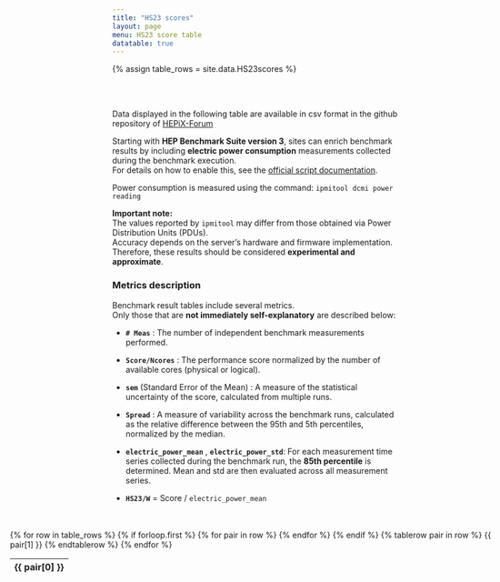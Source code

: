 ```yaml
---
title: "HS23 scores"
layout: page
menu: HS23 score table
datatable: true
---
```


 {% assign table_rows = site.data.HS23scores %}

<br>
<br>

Data displayed in the following table are available in csv format in the github repository of [HEPiX-Forum](https://github.com/HEPiX-Forum/hepix-forum.github.io/blob/master/_data/HS23scores.csv)


Starting with **HEP Benchmark Suite version 3**, sites can enrich benchmark results by including **electric power consumption** measurements collected during the benchmark execution.  
For details on how to enable this, see the [official script documentation](https://w3.hepix.org/benchmarking/how_to_run_HS23.html).

Power consumption is measured using the command: `ipmitool dcmi power reading`

**Important note:**  
The values reported by `ipmitool` may differ from those obtained via Power Distribution Units (PDUs).  
Accuracy depends on the server’s hardware and firmware implementation. Therefore, these results should be considered **experimental and approximate**.

### Metrics description

Benchmark result tables include several metrics.  
Only those that are **not immediately self-explanatory** are described below:

- **`# Meas`**  :  The number of independent benchmark measurements performed.

- **`Score/Ncores`** : The performance score normalized by the number of available cores (physical or logical).  
  
- **`sem`** (Standard Error of the Mean) :  A measure of the statistical uncertainty of the score, calculated from multiple runs.

- **`Spread`** : A measure of variability across the benchmark runs, calculated as the relative difference between the 95th and 5th percentiles, normalized by the median.  
  
- **`electric_power_mean`** , **`electric_power_std`**:  For each measurement time series collected during the benchmark run, the **85th percentile** is determined. Mean and std are then evaluated   across all measurement series.

- **`HS23/W`** =  Score / `electric_power_mean`


 
<br>
<br>
<div style="position:relative; left:50%; margin-left:-45vw; width:90vw;">
  <table id="myTable" class="display" style="width:100%;">
      {% for row in table_rows %}
          {% if forloop.first %}
              <thead>
              <tr>
                  {% for pair in row %}
                      <th>
                          {{ pair[0] }}
                      </th>
                  {% endfor %}
              </tr>
              </thead>
          {% endif %}
          {% tablerow pair in row %}
              {{ pair[1] }}
          {% endtablerow %}
      {% endfor %}
  </table>
</div>

<link rel="stylesheet" href="https://cdn.datatables.net/1.13.4/css/jquery.dataTables.css" />
<script src="https://cdn.datatables.net/1.13.4/js/jquery.dataTables.js"></script>
